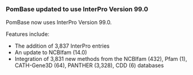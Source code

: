 ### PomBase updated to use InterPro Version 99.0
<!-- pombase_flags: frontpage -->
<!-- newsfeed_thumbnail: interpro_32px.png -->

PomBase now uses InterPro Version 99.0.

Features include:

 - The addition of 3,837 InterPro entries
 - An update to NCBIfam (14.0)
 - Integration of 3,831 new methods from the NCBIfam (432), Pfam (1), CATH-Gene3D (64), PANTHER (3,328), CDD (6) databases
